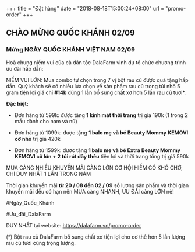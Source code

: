 +++
title = "Đặt hàng"
date = "2018-08-18T15:00:24+08:00"
url = "promo-order"
+++

## CHÀO MỪNG QUỐC KHÁNH 02/09
### Mừng NGÀY QUỐC KHÁNH VIỆT NAM 02/09

Hoà chung niềm vui của cả dân tộc DalaFarm vinh dự tổ chức chương trình ưu đãi hấp dẫn:

NIỀM VUI LỚN: Mua combo tự chọn trong 7 vị bột rau củ được quà tặng hấp dẫn. Quý khách sẽ có nhiều lựa chọn về sản phẩm rau củ trong túi nhỏ 5 gram tiện lợi giá chỉ **#14k** dùng 1 lần bổ sung chất xơ hơn 5 lần rau củ tươi*.

**Đặc biệt:**

* Đơn hàng từ 599k: được tặng **1 kính mát thời trang** trị giá 190k (1 trong 2 mẫu dành cho nam và nữ)

* Đơn hàng từ 1099k: được tặng **1 balo mẹ và bé Beauty Mommy KEMOVI cỡ nhỏ** trị giá 420k 

* Đơn hàng từ 1599k: được tặng **1 balo mẹ và bé Extra Beauty Mommy KEMOVI cỡ lớn + 2 túi rút dây thêu** tiện lợi và thời trang tổng trị giá 590k

MUA CÀNG NHIỀU KHUYẾN MÃI CÀNG LỚN
CƠ HỘI HIẾM CÓ KHÓ CHỜ, CHỈ DUY NHẤT 1 LẦN TRONG NĂM

Thời gian khuyến mãi **từ 20 / 08 đến 02 / 09** số lượng sản phẩm và thời gian khuyến mãi đều có hạn nên MUA càng NHANH, ƯU ĐÃI càng LỚN nè!

#Ngày_Quốc_Khánh

#Ưu_đãi_DalaFarm

DUY NHẤT tại website: https://dalafarm.vn/promo-order

(*) Bột rau củ DalaFarm bổ sung chất xơ tiện lợi cho cơ thể hơn 5 lần lượng rau củ tươi cùng trọng lượng.